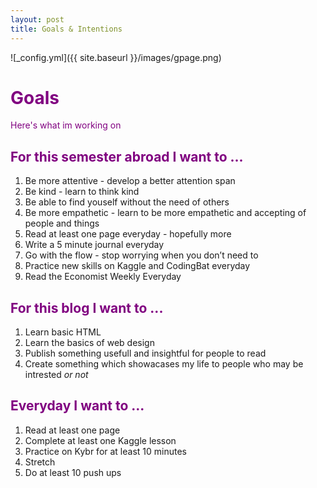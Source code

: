 ```yaml
---
layout: post
title: Goals & Intentions
---
```

![_config.yml]({{ site.baseurl }}/images/gpage.png)

# <span style="color:purple">Goals</span>
<span style="color:purple">Here's what im working on </span>

## <span style="color:purple">For this semester abroad I want to ... </span>
1. Be more attentive - develop a better attention span 
2. Be kind - learn to think kind 
3. Be able to find youself without the need of others
4. Be more empathetic - learn to be more empathetic and accepting of people and things
5. Read at least one page everyday - hopefully more
6. Write a 5 minute journal everyday
8. Go with the flow - stop worrying when you don’t need to
9. Practice new skills on Kaggle and CodingBat everyday
10. Read the Economist Weekly Everyday

## <span style="color:purple">For this blog I want to ...</span>
1. Learn basic HTML
2. Learn the basics of web design
3. Publish something usefull and insightful for people to read
4. Create something which showacases my life to people who may be intrested *or not*

## <span style="color:purple">Everyday I want to ...</span>
1. Read at least one page
2. Complete at least one Kaggle lesson
3. Practice on Kybr for at least 10 minutes
4. Stretch
5. Do at least 10 push ups



